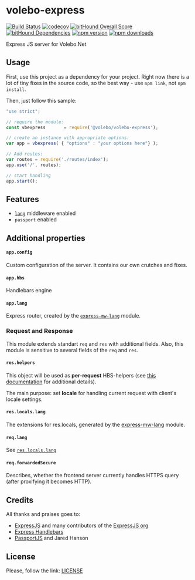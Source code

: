 # volebo-express

[![Build Status](https://travis-ci.org/volebo/volebo-express.svg?branch=master)](https://travis-ci.org/volebo/volebo-express)
[![codecov](https://codecov.io/gh/volebo/volebo-express/branch/master/graph/badge.svg)](https://codecov.io/gh/volebo/volebo-express)
[![bitHound Overall Score](https://www.bithound.io/github/volebo/volebo-express/badges/score.svg)](https://www.bithound.io/github/volebo/volebo-express)
[![bitHound Dependencies](https://www.bithound.io/github/volebo/volebo-express/badges/dependencies.svg)](https://www.bithound.io/github/volebo/volebo-express/master/dependencies/npm)
[![npm version](https://img.shields.io/npm/v/@volebo/volebo-express.svg)](https://www.npmjs.com/package/@volebo/volebo-express)
[![npm downloads](https://img.shields.io/npm/dm/@volebo/volebo-express.svg)](https://www.npmjs.com/package/@volebo/volebo-express)

Express JS server for Volebo.Net

## Usage

First, use this project as a dependency for your project. Right now there is a lot of tiny fixes in the source code, so the best way - use `npm link`, not `npm install`.

Then, just follow this sample:

```javascript
"use strict";

// require the module:
const vbexpress       = require('@volebo/volebo-express');

// create an instance with appropriate options:
var app = vbexpress( { "options" : "your options here"} );

// Add routes:
var routes = require('./routes/index');
app.use('/', routes);

// start handling
app.start();
```

## Features

* [`lang`][express-mw-lang] middleware enabled
* `passport` enabled

## Additional properties

#### `app.config`

Custom configuration of the server. It contains our own crutches and fixes.

#### `app.hbs`

Handlebars engine

#### `app.lang`

Express router, created by the [`express-mw-lang`][express-mw-lang] module.

### Request and Response

This module extends standart `req` and `res` with additional fields. Also, this module is sensitive to several fields of the `req` and `res`.

#### `res.helpers`

This object will be used as **per-request** HBS-helpers (see [this documentation][express-hbs-helpers] for additional details).

The main purpose: set **locale** for handling current request with client's locale settings.

#### `res.locals.lang`

The extensions for res.locals, generated by the [express-mw-lang] module.

#### `req.lang`

See [`res.locals.lang`](#res-locals-lang)

#### `req.forwardedSecure`

Describes, whether the frontend server currently handles HTTPS query (after proxifying it becomes HTTP).

## Credits

All thanks and praises goes to:

* [ExpressJS](http://expressjs.com) and many contributors of the [ExpressJS org](https://github.com/expressjs)
* [Express Handlebars](https://github.com/ericf/express-handlebars)
* [PassportJS](http://passportjs.org/) and Jared Hanson

## License

Please, follow the link: [LICENSE](https://github.com/volebo/volebo-express/raw/master/LICENSE)

[express-mw-lang]: ../../../express-mw-lang
[express-hbs-helpers]: https://www.npmjs.com/package/express-handlebars#helpers-1
